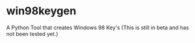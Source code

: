 # win98keygen
A Python Tool that creates Windows 98 Key's (This is still in beta and has not been tested yet.)
